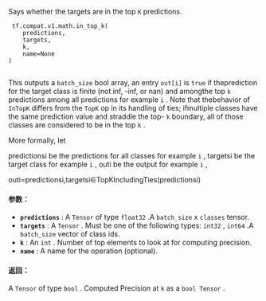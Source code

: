 

Says whether the targets are in the top  `K`  predictions.

```
 tf.compat.v1.math.in_top_k(
    predictions,
    targets,
    k,
    name=None
)
 
```

This outputs a  `batch_size`  bool array, an entry  `out[i]`  is  `true`  if theprediction for the target class is finite (not inf, -inf, or nan) and amongthe top  `k`  predictions among all predictions for example  `i` . Note that thebehavior of  `InTopK`  differs from the  `TopK`  op in its handling of ties; ifmultiple classes have the same prediction value and straddle the top- `k` boundary, all of those classes are considered to be in the top  `k` .

More formally, let

predictionsi be the predictions for all classes for example  `i` ,  targetsi be the target class for example  `i` ,  outi be the output for example  `i` ,


outi=predictionsi,targetsi∈TopKIncludingTies(predictionsi)


#### 参数：
- **`predictions`** : A  `Tensor`  of type  `float32` .A  `batch_size`  x  `classes`  tensor.
- **`targets`** : A  `Tensor` . Must be one of the following types:  `int32` ,  `int64` .A  `batch_size`  vector of class ids.
- **`k`** : An  `int` . Number of top elements to look at for computing precision.
- **`name`** : A name for the operation (optional).


#### 返回：
A  `Tensor`  of type  `bool` . Computed Precision at  `k`  as a  `bool Tensor` .

